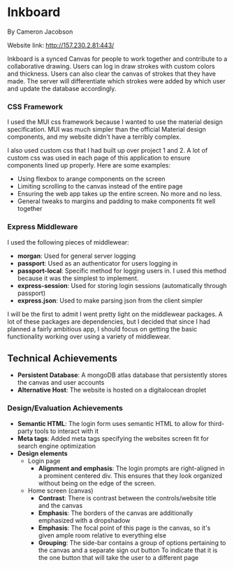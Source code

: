 # Inkboard
By Cameron Jacobson

Website link: http://157.230.2.81:443/


Inkboard is a synced Canvas for people to work together and contribute to a collaborative drawing. Users can log in draw strokes with
custom colors and thickness. Users can also clear the canvas of strokes that they have made. The server will differentiate
which strokes were added by which user and update the database accordingly.

### CSS Framework
I used the MUI css framework because I wanted to use the material design specification. MUI was much simpler than the
official Material design components, and my website didn't have a terribly complex.

I also used custom css that I had built up over project 1 and 2. A lot of custom css was used in each page of this
application to ensure components lined up properly. Here are some examples:
- Using flexbox to arange components on the screen
- Limiting scrolling to the canvas instead of the entire page
- Ensuring the web app takes up the entire screen. No more and no less.
- General tweaks to margins and padding to make components fit well together

### Express Middleware
I used the following pieces of middlewear:
- **morgan**: Used for general server logging
- **passport**: Used as an authenticator for users logging in
- **passport-local**: Specific method for logging users in. I used this method because it was the simplest to implement.
- **express-session**: Used for storing login sessions (automatically through passport)
- **express.json**: Used to make parsing json from the client simpler


I will be the first to admit I went pretty light on the middlewear packages. A lot of these packages are dependencies,
but I decided that since I had planned a fairly ambitious app, I should focus on getting the basic functionality working
over using a variety of middlewear.


## Technical Achievements
- **Persistent Database**: A mongoDB atlas database that persistently stores the canvas and user accounts
- **Alternative Host**: The website is hosted on a digitalocean droplet

### Design/Evaluation Achievements
- **Semantic HTML**: The login form uses semantic HTML to allow for third-party tools to interact with it
- **Meta tags**: Added meta tags specifying the websites screen fit for search engine optimization
- **Design elements**
  - Login page
    - **Alignment and emphasis**: The login prompts are right-aligned in a prominent centered div. This ensures that
they look organized without being on the edge of the screen.
  - Home screen (canvas)
    - **Contrast**: There is contrast between the controls/website title and the canvas
    - **Emphasis**: The borders of the canvas are additionally emphasized with a dropshadow
    - **Emphasis**: The focal point of this page is the canvas, so it's given ample room relative to everything else
    - **Grouping**: The side-bar contains a group of options pertaining to the canvas and a separate sign out button
  To indicate that it is the one button that will take the user to a different page

